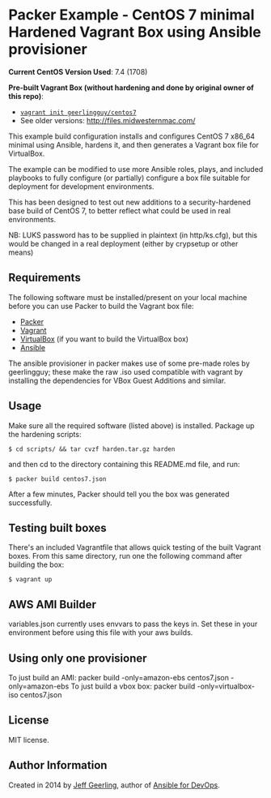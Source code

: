 # Packer Example - CentOS 7 minimal Hardened Vagrant Box using Ansible provisioner

**Current CentOS Version Used**: 7.4 (1708)

**Pre-built Vagrant Box (without hardening and done by original owner of this repo)**:

  - [`vagrant init geerlingguy/centos7`](https://vagrantcloud.com/geerlingguy/boxes/centos7)
  - See older versions: http://files.midwesternmac.com/
  
This example build configuration installs and configures CentOS 7 x86_64 minimal using Ansible, hardens it, and then generates a Vagrant box file for VirtualBox.

The example can be modified to use more Ansible roles, plays, and included playbooks to fully configure (or partially) configure a box file suitable for deployment for development environments.

This has been designed to test out new additions to a security-hardened base build of CentOS 7, to better reflect what could be used in real environments.

NB: LUKS password has to be supplied in plaintext (in http/ks.cfg), but this would be changed in a real deployment (either by crypsetup or other means)

## Requirements

The following software must be installed/present on your local machine before you can use Packer to build the Vagrant box file:

  - [Packer](http://www.packer.io/)
  - [Vagrant](http://vagrantup.com/)
  - [VirtualBox](https://www.virtualbox.org/) (if you want to build the VirtualBox box)
  - [Ansible](http://docs.ansible.com/intro_installation.html)

The ansible provisioner in packer makes use of some pre-made roles by geerlingguy; these make the raw .iso used compatible with vagrant by installing the dependencies for VBox Guest Additions and similar.

## Usage

Make sure all the required software (listed above) is installed.
Package up the hardening scripts:

    $ cd scripts/ && tar cvzf harden.tar.gz harden

and then cd to the directory containing this README.md file, and run:

    $ packer build centos7.json

After a few minutes, Packer should tell you the box was generated successfully.

## Testing built boxes

There's an included Vagrantfile that allows quick testing of the built Vagrant boxes. From this same directory, run one the following command after building the box:

    $ vagrant up

## AWS AMI Builder
variables.json currently uses envvars to pass the keys in. Set these in your environment before using this file with your aws builds.

## Using only one provisioner
To just build an AMI: packer build -only=amazon-ebs centos7.json -only=amazon-ebs
To just build a vbox box: packer build -only=virtualbox-iso centos7.json

## License

MIT license.

## Author Information

Created in 2014 by [Jeff Geerling](https://www.jeffgeerling.com/), author of [Ansible for DevOps](https://www.ansiblefordevops.com/).

